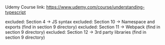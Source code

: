 Udemy Course link: https://www.udemy.com/course/understanding-typescript

excluded: Section 4 -> JS syntax
excluded: Section 10 -> Namespace and exports (find in section 9 directory)
excluded: Section 11 -> Webpack (find in section 9 directory)
excluded: Section 12 -> 3rd party libraries (find in section 9 directory)
